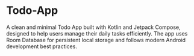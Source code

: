 # Todo-App
A clean and minimal Todo App built with Kotlin and Jetpack Compose, designed to help users manage their daily tasks efficiently. The app uses Room Database for persistent local storage and follows modern Android development best practices.
